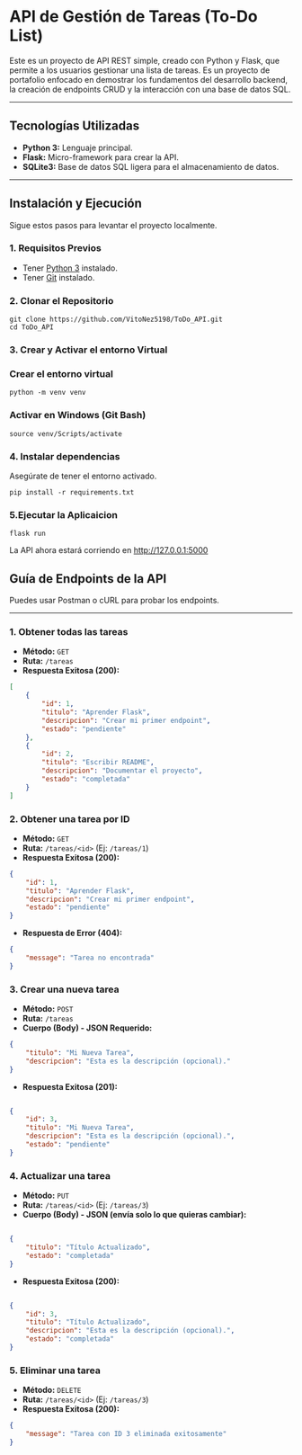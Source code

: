 # API de Gestión de Tareas (To-Do List)

Este es un proyecto de API REST simple, creado con Python y Flask, que permite a los usuarios gestionar una lista de tareas. Es un proyecto de portafolio enfocado en demostrar los fundamentos del desarrollo backend, la creación de endpoints CRUD y la interacción con una base de datos SQL.

---

## Tecnologías Utilizadas

* **Python 3:** Lenguaje principal.
* **Flask:** Micro-framework para crear la API.
* **SQLite3:** Base de datos SQL ligera para el almacenamiento de datos.

---

## Instalación y Ejecución

Sigue estos pasos para levantar el proyecto localmente.

### 1. Requisitos Previos

* Tener [Python 3](https://www.python.org/downloads/) instalado.
* Tener [Git](https://git-scm.com/downloads) instalado.

### 2. Clonar el Repositorio

```
git clone https://github.com/VitoNez5198/ToDo_API.git
cd ToDo_API
```

### 3. Crear y Activar el entorno Virtual

### Crear el entorno virtual
`python -m venv venv`

### Activar en Windows (Git Bash)
`source venv/Scripts/activate`


### 4. Instalar dependencias

Asegúrate de tener el entorno activado.

`pip install -r requirements.txt`

### 5.Ejecutar la Aplicaicion

`flask run`

La API ahora estará corriendo en http://127.0.0.1:5000

## Guía de Endpoints de la API

Puedes usar Postman o cURL para probar los endpoints.

---

### 1. Obtener todas las tareas

* **Método:** `GET`
* **Ruta:** `/tareas`
* **Respuesta Exitosa (200):**

```json
[
    {
        "id": 1,
        "titulo": "Aprender Flask",
        "descripcion": "Crear mi primer endpoint",
        "estado": "pendiente"
    },
    {
        "id": 2,
        "titulo": "Escribir README",
        "descripcion": "Documentar el proyecto",
        "estado": "completada"
    }
]
```

### 2. Obtener una tarea por ID

* **Método:** `GET`
* **Ruta:** `/tareas/<id>` (Ej: `/tareas/1`)
* **Respuesta Exitosa (200):**

```json
{
    "id": 1,
    "titulo": "Aprender Flask",
    "descripcion": "Crear mi primer endpoint",
    "estado": "pendiente"
}
```
* **Respuesta de Error (404):**

```json
{
    "message": "Tarea no encontrada"
}
```

### 3. Crear una nueva tarea

* **Método:** `POST`
* **Ruta:** `/tareas`
* **Cuerpo (Body) - JSON Requerido:**


```json
{
    "titulo": "Mi Nueva Tarea",
    "descripcion": "Esta es la descripción (opcional)."
}
```
* **Respuesta Exitosa (201):**

```JSON

{
    "id": 3,
    "titulo": "Mi Nueva Tarea",
    "descripcion": "Esta es la descripción (opcional).",
    "estado": "pendiente"
}
```
### 4. Actualizar una tarea
* **Método:** `PUT`
* **Ruta:** `/tareas/<id>` (Ej: `/tareas/3`)
* **Cuerpo (Body) - JSON (envía solo lo que quieras cambiar):**

```json

{
    "titulo": "Título Actualizado",
    "estado": "completada"
}
```
* **Respuesta Exitosa (200):**

```json

{
    "id": 3,
    "titulo": "Título Actualizado",
    "descripcion": "Esta es la descripción (opcional).",
    "estado": "completada"
}
```

### 5. Eliminar una tarea
* **Método:** `DELETE`
* **Ruta:** `/tareas/<id>` (Ej: `/tareas/3`)
* **Respuesta Exitosa (200):**

```json
{
    "message": "Tarea con ID 3 eliminada exitosamente"
}
```